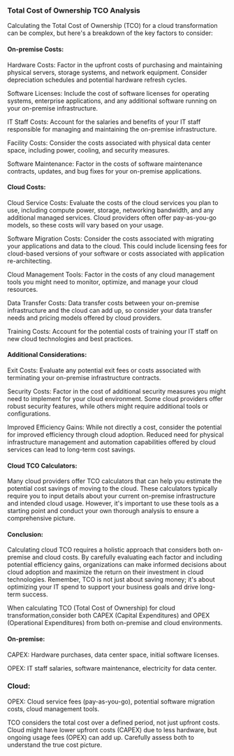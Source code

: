 ### Total Cost of Ownership TCO Analysis

Calculating the Total Cost of Ownership (TCO) for a cloud transformation can be complex, but here's a breakdown of the key factors to consider:

#### On-premise Costs:

Hardware Costs: Factor in the upfront costs of purchasing and maintaining physical servers, storage systems, and network equipment. Consider depreciation schedules and potential hardware refresh cycles.

Software Licenses: Include the cost of software licenses for operating systems, enterprise applications, and any additional software running on your on-premise infrastructure.

IT Staff Costs: Account for the salaries and benefits of your IT staff responsible for managing and maintaining the on-premise infrastructure.

Facility Costs: Consider the costs associated with physical data center space, including power, cooling, and security measures.

Software Maintenance: Factor in the costs of software maintenance contracts, updates, and bug fixes for your on-premise applications.

#### Cloud Costs:

Cloud Service Costs: Evaluate the costs of the cloud services you plan to use, including compute power, storage, networking bandwidth, and any additional managed services. Cloud providers often offer pay-as-you-go models, so these costs will vary based on your usage.

Software Migration Costs: Consider the costs associated with migrating your applications and data to the cloud. This could include licensing fees for cloud-based versions of your software or costs associated with application re-architecting.

Cloud Management Tools: Factor in the costs of any cloud management tools you might need to monitor, optimize, and manage your cloud resources.

Data Transfer Costs: Data transfer costs between your on-premise infrastructure and the cloud can add up, so consider your data transfer needs and pricing models offered by cloud providers.

Training Costs: Account for the potential costs of training your IT staff on new cloud technologies and best practices.

#### Additional Considerations:

Exit Costs: Evaluate any potential exit fees or costs associated with terminating your on-premise infrastructure contracts.

Security Costs: Factor in the cost of additional security measures you might need to implement for your cloud environment. Some cloud providers offer robust security features, while others might require additional tools or configurations.

Improved Efficiency Gains: While not directly a cost, consider the potential for improved efficiency through cloud adoption. Reduced need for physical infrastructure management and automation capabilities offered by cloud services can lead to long-term cost savings.

#### Cloud TCO Calculators:

Many cloud providers offer TCO calculators that can help you estimate the potential cost savings of moving to the cloud. These calculators typically require you to input details about your current on-premise infrastructure and intended cloud usage. However, it's important to use these tools as a starting point and conduct your own thorough analysis to ensure a comprehensive picture.

#### Conclusion:

Calculating cloud TCO requires a holistic approach that considers both on-premise and cloud costs. By carefully evaluating each factor and including potential efficiency gains, organizations can make informed decisions about cloud adoption and maximize the return on their investment in cloud technologies. Remember, TCO is not just about saving money; it's about optimizing your IT spend to support your business goals and drive long-term success.

When calculating TCO (Total Cost of Ownership) for cloud transformation,consider both CAPEX (Capital Expenditures) and OPEX (Operational Expenditures) from both on-premise and cloud environments.

#### On-premise:

CAPEX: Hardware purchases, data center space, initial software licenses.

OPEX: IT staff salaries, software maintenance, electricity for data center.

### Cloud:

OPEX: Cloud service fees (pay-as-you-go), potential software migration costs, cloud management tools.

TCO considers the total cost over a defined period, not just upfront costs. Cloud might have lower upfront costs (CAPEX) due to less hardware, but ongoing usage fees (OPEX) can add up. Carefully assess both to understand the true cost picture.

